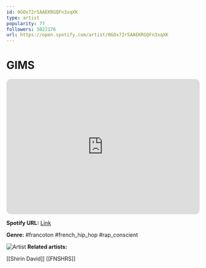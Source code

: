 ```yaml
---
id: 0GOx72r5AAEKRGQFn3xqXK
type: artist
popularity: 77
followers: 3022176
url: https://open.spotify.com/artist/0GOx72r5AAEKRGQFn3xqXK
---
```

# GIMS

<iframe style="border-radius:12px" src="https://open.spotify.com/embed/artist/0GOx72r5AAEKRGQFn3xqXK" width="100%" height="352" frameBorder="0" allowfullscreen="" allow="autoplay; clipboard-write; encrypted-media; fullscreen; picture-in-picture" loading="lazy"></iframe>

**Spotify URL:** [Link](https://open.spotify.com/artist/0GOx72r5AAEKRGQFn3xqXK)

**Genre:**  #francoton #french_hip_hop #rap_conscient

![Artist](https://i.scdn.co/image/ab6761610000e5eb6dbfa852af972bc6c80c469b)
**Related artists:**

[[Shirin David]]
[[FNSHRS]]
